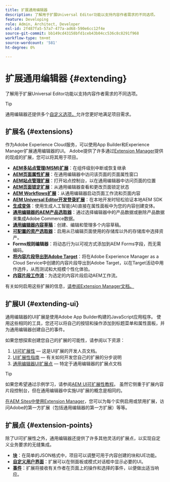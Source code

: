 ```yaml
---
title: 扩展通用编辑器
description: 了解用于扩展Universal Editor功能以支持内容作者需求的不同选项。
feature: Developing
role: Admin, Architect, Developer
exl-id: 2f487fa5-57a7-477a-ad68-590e6cc12f4e
source-git-commit: bb149cd43158bfd1ceb43b04cc536c8c8291f968
workflow-type: tm+mt
source-wordcount: '581'
ht-degree: 0%

---
```


# 扩展通用编辑器 {#extending}

了解用于扩展Universal Editor功能以支持内容作者需求的不同选项。

>[!TIP]
>
>通用编辑器还提供多个[自定义选项，](/help/implementing/universal-editor/customizing.md)允许您更好地满足项目需求。

## 扩展名 {#extensions}

作为Adobe Experience Cloud服务，可以使用App Builder和Experience Manager扩展通用编辑器的UI。 Adobe提供了许多通过[Extension Manager](https://experience.adobe.com/aem/extension-manager)提供的现成的扩展，您可以将其用于项目。

* **[AEM多站点管理(MSM)扩展](/help/sites-cloud/authoring/universal-editor/authoring.md#inheritance)**：在组件级别中断或恢复继承
* **[AEM页面属性扩展](/help/sites-cloud/authoring/universal-editor/authoring.md#page-properties)**：在通用编辑器中访问该页面的页面属性窗口
* **[AEM站点管理扩展](/help/sites-cloud/authoring/universal-editor/authoring.md#sites-console)**：打开站点控制台，以在通用编辑器中访问页面的位置
* **[AEM页面锁定扩展](/help/sites-cloud/authoring/universal-editor/authoring.md#locking-pages)**：从通用编辑器查看和更改页面锁定状态
* **[AEM Workflows扩展](/help/sites-cloud/authoring/universal-editor/authoring.md#workflows)**：从通用编辑器启动页面工作流和页面内容
* **[AEM Universal Editor开发登录扩展](/help/sites-cloud/authoring/universal-editor/authoring.md#developer-login)**：在本地开发时轻松验证本地AEM SDK
* **[生成变体](/help/generative-ai/generate-variations-integrated-editor.md)**：使用生成人工智能(AI)直接在属性面板中为您的内容创建变体。
* **[通用编辑器的AEM产品选取器](https://developer.adobe.com/uix/docs/extension-manager/extension-developed-by-adobe/ue-product-picker/)**：通过选择编辑器中的产品数据或删除产品数据来集成Adobe Commerce数据。
* **[通用编辑器内容草稿](https://developer.adobe.com/uix/docs/extension-manager/extension-developed-by-adobe/universal-editor-content-drafts/)**：创建、编辑和管理多个内容草稿。
* **[可配置的资产选取器](https://developer.adobe.com/uix/docs/extension-manager/extension-developed-by-adobe/configurable-asset-picker/)**：启用从已编辑页面使用的存储库以外的存储库中选择资产。
* **Forms规则编辑器**：将动态行为以可视方式添加到AEM Forms字段，而无需编码。
* **[将内容片段导出到Adobe Target](https://developer.adobe.com/uix/docs/extension-manager/extension-developed-by-adobe/exporting-content-fragment-to-adobe-target/)**：将在Adobe Experience Manager as a Cloud Service中创建的内容片段导出到Adobe Target，以在Target活动中用作选件，从而测试和大规模个性化体验。
* **[内容片段工作流](https://developer.adobe.com/uix/docs/extension-manager/extension-developed-by-adobe/content-fragments-workflows/)**：为选定的内容片段启动AEM工作流。

有关如何启用这些扩展的信息，[请参阅Extension Manager文档。](https://developer.adobe.com/uix/docs/extension-manager/feature-highlights/#enablingdisabling-extensions)

## 扩展UI {#extending-ui}

通用编辑器的UI扩展是使用Adobe App Builder构建的JavaScript应用程序。 使用这些相同的工具，您还可以将自己的按钮和操作添加到标题菜单和属性面板，并为通用编辑器创建自己的事件。

如果您想探索创建您自己的扩展的可能性，请参阅以下资源：

1. [UI可扩展性](https://developer.adobe.com/uix/docs/) — 这是UI扩展的开发人员文档。
1. [UI扩展性指南](https://developer.adobe.com/uix/docs/guides/) — 有关如何开发您自己的扩展的分步说明
1. [通用编辑器UI扩展点](https://developer.adobe.com/uix/docs/services/aem-universal-editor/) — 特定于通用编辑器的扩展点文档

>[!TIP]
>
>如果您希望通过示例学习，请参阅[AEM UI可扩展性教程](https://experienceleague.adobe.com/zh-hans/docs/experience-manager-learn/cloud-service/developing/extensibility/ui/overview)。 虽然它侧重于扩展内容片段控制台，但在通用编辑器中实施UI扩展的概念是相同的。

[在AEM Sites中使用Extension Manager](https://developer.adobe.com/uix/docs/extension-manager/)，您可以为每个实例启用或禁用扩展，访问Adobe的第一方扩展（包括通用编辑器的第一方扩展）等等。

## 扩展点 {#extension-points}

除了UI可扩展性之外，通用编辑器还提供了许多其他灵活的扩展点，以实现自定义业务要求的无缝集成。

* **[块](https://www.aem.live/developer/block-collection)**：在简单的JSON格式中，项目可以调整可用于内容创建的块和UE功能。
* **[自定义用户界面](#extending-ui)**：扩展可以在侧面板或模式对话框中显示必要的UI。
* **[事件](/help/implementing/universal-editor/events.md)**：扩展将接收有关作者在页面上的操作和选择的事件，以便做出适当响应。
